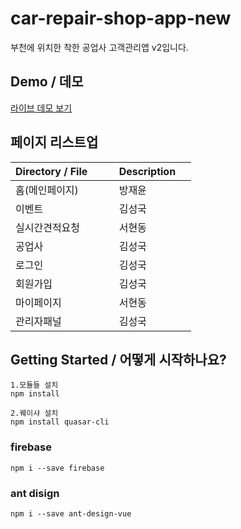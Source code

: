 # car-repair-shop-app-new
부천에 위치한 착한 공업사 고객관리앱 v2입니다.

## Demo / 데모

[라이브 데모 보기](https://car-repair-shop-app.netlify.app/#/)


## 페이지 리스트업

| Directory / File        | Description      |
| ----------------------- | ---------------- |
| 홈(메인페이지)           | 방재윤 |
| 이벤트                   | 김성국 |
| 실시간견적요청           | 서현동 |
| 공업사                  | 김성국 |
| 로그인                  | 김성국 |
| 회원가입                | 김성국 |
| 마이페이지               | 서현동 |
| 관리자패널               | 김성국 |


## Getting Started / 어떻게 시작하나요?
```
1.모듈들 설치
npm install

2.퀘이샤 설치
npm install quasar-cli
```

### firebase
```
npm i --save firebase
```

### ant disign
```
npm i --save ant-design-vue
```